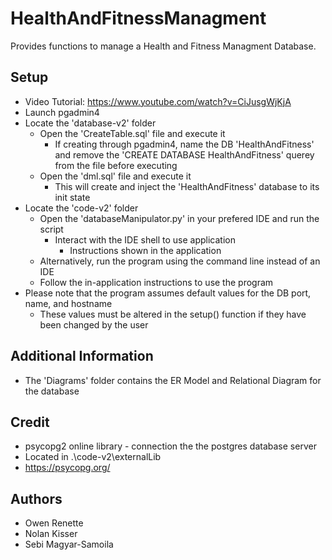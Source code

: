 # HealthAndFitnessManagment
Provides functions to manage a Health and Fitness Managment Database.
## Setup
* Video Tutorial: https://www.youtube.com/watch?v=CiJusgWjKjA
* Launch pgadmin4
* Locate the 'database-v2' folder
  * Open the 'CreateTable.sql' file and execute it
    * If creating through pgadmin4, name the DB 'HealthAndFitness' and remove the 'CREATE DATABASE HealthAndFitness' querey from the file before executing
  * Open the 'dml.sql' file and execute it
    * This will create and inject the 'HealthAndFitness' database to its init state
* Locate the 'code-v2' folder
  * Open the 'databaseManipulator.py' in your prefered IDE and run the script
    * Interact with the IDE shell to use application
      * Instructions shown in the application
  * Alternatively, run the program using the command line instead of an IDE
  * Follow the in-application instructions to use the program
* Please note that the program assumes default values for the DB port, name, and hostname
  * These values must be altered in the setup() function if they have been changed by the user
## Additional Information
* The 'Diagrams' folder contains the ER Model and Relational Diagram for the database
## Credit
* psycopg2 online library - connection the the postgres database server
* Located in .\code-v2\externalLib
* https://psycopg.org/
## Authors
* Owen Renette
* Nolan Kisser
* Sebi Magyar-Samoila

